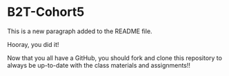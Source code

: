 # B2T-Cohort5
This is a new paragraph added to the README file. 

Hooray, you did it!

Now that you all have a GitHub, you should fork and clone this repository to always be up-to-date with the class materials and assignments!!


